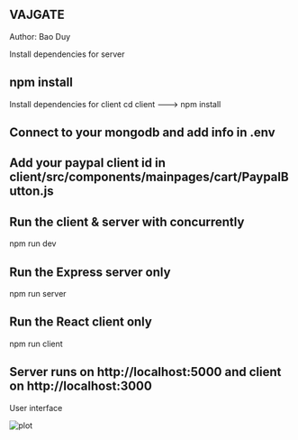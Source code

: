 ## VAJGATE

Author: Bao Duy

Install dependencies for server

## npm install
Install dependencies for client
cd client ---> npm install

## Connect to your mongodb and add info in .env

## Add your paypal client id in client/src/components/mainpages/cart/PaypalButton.js

## Run the client & server with concurrently
npm run dev

## Run the Express server only
npm run server

## Run the React client only
npm run client

## Server runs on http://localhost:5000 and client on http://localhost:3000
User interface

![plot](D:/Document/mern/image-vaj/UserInterface.PNG)
